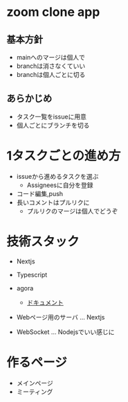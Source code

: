 # zoom clone app

## 基本方針
- mainへのマージは個人で
- branchは消さなくていい
- branchは個人ごとに切る


## あらかじめ
- タスク一覧をissueに用意
- 個人ごとにブランチを切る

# 1タスクごとの進め方
- issueから進めるタスクを選ぶ
  - Assigneesに自分を登録
- コード編集,push
- 長いコメントはプルリクに
  - プルリクのマージは個人でどうぞ

# 技術スタック

- Nextjs
- Typescript
- agora
  - [ドキュメント](https://docs.agora.io/en/interactive-live-streaming/get-started/get-started-sdk?platform=web)

- Webページ用のサーバ ... Nextjs
- WebSocket ... Nodejsでいい感じに

# 作るページ

- メインページ
- ミーティング

